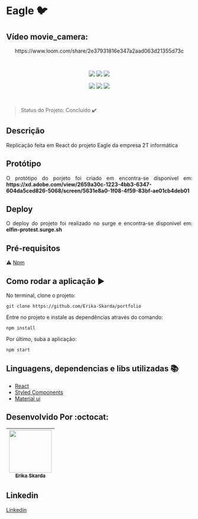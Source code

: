
# Eagle :bird:

## Vídeo movie_camera:	

<p align="center">
https://www.loom.com/share/2e37931816e347a2aad063d21355d73c
</p> 
</br>
<p align="center">
    <img src="https://img.shields.io/static/v1?label=react&message=framework&color=blue&style=for-the-badge&logo=REACT" />
    <img src="https://img.shields.io/static/v1?label=redux&message=framework&color=purple&style=for-the-badge&logo=REDUX" />
    <img src="https://img.shields.io/static/v1?label=material-ui&message=library&color=green&style=for-the-badge&logo=MATERIAL-UI"/>
</p>  

<p align="center">
   <img src="https://img.shields.io/static/v1?label=javascript&message=language&color=yellow&style=for-the-badge&logo=JAVASCRIPT"/>
   <img src="https://img.shields.io/static/v1?label=hooks&message=framework&color=blue&style=for-the-badge&logo=HOOKS" />
   <img src="https://img.shields.io/static/v1?label=styled-component&message=library&color=pink&style=for-the-badge&logo=STYLED-COMPONENTS"/>
</p> 
</br>

> Status do Projeto: Concluído :heavy_check_mark:  

## Descrição

Replicação feita em React do projeto Eagle da empresa 2T informática

## Protótipo

<p align="justify">
  O protótipo do porjeto foi criado em  encontra-se disponivel em: <b>https://xd.adobe.com/view/2659a30c-1223-4bb3-6347-604da5ced826-5068/screen/5631e8a0-1f08-4f59-83bf-ae01cb4deb01</b>
</p>

## Deploy

<p align="justify">
  O deploy do projeto foi realizado no surge e encontra-se disponivel em: <b><a target="blank href="organic-trouble.surge.sh">elfin-protest.surge.sh</a></b>
</p>

## Pré-requisitos

:warning: [Npm](https://www.npmjs.com/)

## Como rodar a aplicação :arrow_forward:

No terminal, clone o projeto: 

```
git clone https://github.com/Erika-Skarda/portfolio
```
Entre no projeto e instale as dependências através do comando:
```
npm install
```
Por último, suba a aplicação: 
```
npm start
```

## Linguagens, dependencias e libs utilizadas :books:


- [React](https://pt-br.reactjs.org/)
- [Styled Components](https://styled-components.com/)
- [Material ui](https://material-ui.com/pt/)

## Desenvolvido Por :octocat:

| [<img src="https://avatars1.githubusercontent.com/u/60902843?s=400&u=fca9219fa3416ab4b849077b9248f71d44133283&v=4" width=115><br><sub>Erika Skarda</sub>](https://www.linkedin.com/in/erika-skarda/) | 
| :---: |


## Linkedin

[Linkedin](https://www.linkedin.com/in/erika-skarda) 
